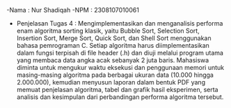 -Nama : Nur Shadiqah 
-NPM  : 2308107010061

- Penjelasan Tugas 4 :
  Mengimplementasikan dan menganalisis performa enam algoritma sorting klasik, yaitu Bubble Sort, Selection Sort, Insertion Sort, Merge Sort, Quick Sort, dan Shell Sort menggunakan bahasa pemrograman C. Setiap algoritma harus diimplementasikan dalam fungsi terpisah di file header (.h) dan diuji melalui program utama yang membaca data angka acak sebanyak 2 juta baris. Mahasiswa diminta untuk mengukur waktu eksekusi dan penggunaan memori untuk masing-masing algoritma pada berbagai ukuran data (10.000 hingga 2.000.000), kemudian menyusun laporan dalam bentuk PDF yang memuat penjelasan algoritma, tabel dan grafik hasil eksperimen, serta analisis dan kesimpulan dari perbandingan performa algoritma tersebut.
